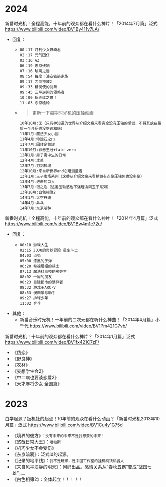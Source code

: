 
# 2024

新番时光机！全程高能，十年前的观众都在看什么神片！「2014年7月篇」泛式 https://www.bilibili.com/video/BV1By411v7LA/
- 回复：
  * > 
    ```console
    00：17 月刊少女野崎君
    02：17 元气囝仔
    03：16 AZ
    06：19 东京残响
    07：16 玻璃之唇
    08：54 每度！浦安铁筋家族
    09：17 刀剑神域2
    09：33 精灵使的剑舞
    09：45 三坪房间的侵略者
    10：00 斩赤红之瞳！
    11：03 东京喰种
    ```
  * > 更新一下每期时光机的压轴动画
    ```console
    10年10月:无（只有神知道的世界从介绍文案来看完全没有压轴的感觉，不将其放在最后一个介绍也没啥违和感）
    11年1月:魔法少女小圆
    11年4月:命运石之门
    11年7月:回转企鹅罐
    11年10月:罪恶王冠+fate zero
    12年1月:男子高中生的日常
    12年4月:冰菓
    12年7月:刀剑神域
    12年10月:来自新世界and心理测量者
    13年1月:玉子市场系列（这番从介绍文案来看稍微有点像压轴但也没多像）
    13年4月:进击的巨人
    13年7月:银之匙（这番压轴感也不强理由同玉子系列）
    13年10月:白色相簿2
    14年1月:太空丹迪
    14年4月:乒乓
    14年7月:东京喰种
    ```

新番时光机！全程高能，十年前的观众都在看什么神片！「2014年4月篇」泛式 https://www.bilibili.com/video/BV1Bw4m1e72u/
- 回复：
  * > 
    ```console
    00:18 游戏人生
    02:15 JOJO的奇妙冒险 星尘斗士
    04:03 点兔
    05:00 漆黑的子弹
    06:20 希德尼娅的骑士
    07:13 魔法科高校的劣等生
    08:02 一周的朋友
    08:23 目隐都市的演绎者
    08:32 游戏王ARC-V
    08:53 漫画家与助手
    09:27 排球少年
    11:02 乒乓
    ```
- 其他：
  * 新番音乐时光机！十年前的二次元都在听什么神曲！「2014年4月篇」小千代 https://www.bilibili.com/video/BV1Pm421G7vb/

新番时光机！十年前的观众都在看什么神片？「2014年1月篇」泛式 https://www.bilibili.com/video/BV1fx421C7zF/
- 《伪恋》
- 《野良神》
- 《农林》
- 《妄想学生会2》
- 《中二病也要谈恋爱2》
- 《天才麻将少女 全国篇》

# 2023

白学起源？扳机社的起点！10年前的观众在看什么动画？「新番时光机2013年10月篇」泛式 https://www.bilibili.com/video/BV1Cu4y1G75d
- 《境界的彼方》：`没有未来的未来不是我想要的未来！`
- 《悠哉日常大王》：`喵帕斯`
- 《机巧少女不会受伤》
- 《东京暗鸦》：泛式id的起源。
- 《记录的地平线》：`我不是玩家，是中国工作室的挂机刷钱机器人`
- 《来自风平浪静的明天》：冈妈出品。感情关系从“春秋五霸”变成“战国七雄”。。。
- 《白色相簿2》：全体起立！！！！！

